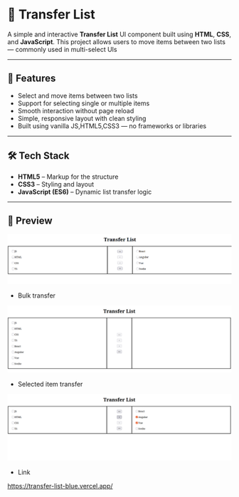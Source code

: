 # 🔄 Transfer List

A simple and interactive **Transfer List** UI component built using **HTML**, **CSS**, and **JavaScript**. This project allows users to move items between two lists — commonly used in multi-select UIs

---

## 🚀 Features

- Select and move items between two lists
- Support for selecting single or multiple items
- Smooth interaction without page reload
- Simple, responsive layout with clean styling
- Built using vanilla JS,HTML5,CSS3 — no frameworks or libraries

---

## 🛠️ Tech Stack

- **HTML5** – Markup for the structure  
- **CSS3** – Styling and layout  
- **JavaScript (ES6)** – Dynamic list transfer logic

---

## 📸 Preview

![initial page](image.png)

* Bulk transfer

![bulk transfer](image-1.png)

* Selected item transfer

![selected item transfer](image-2.png) 


* Link

https://transfer-list-blue.vercel.app/

